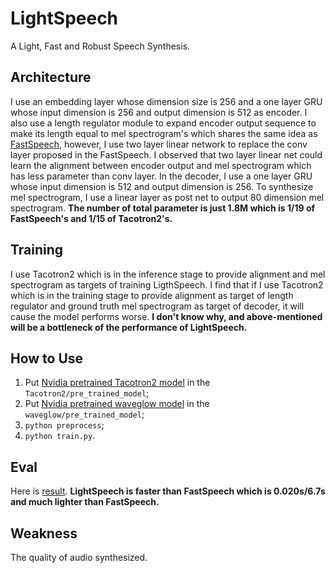 # LightSpeech
A Light, Fast and Robust Speech Synthesis.

## Architecture
I use an embedding layer whose dimension size is 256 and a one layer GRU whose input dimension is 256 and output dimension is 512 as encoder. I also use a length regulator module to expand encoder output sequence to make its length equal to mel spectrogram's which shares the same idea as [FastSpeech](https://arxiv.org/abs/1905.09263), however, I  use two layer linear network to replace the conv layer proposed in the FastSpeech. I observed that two layer linear net could learn the alignment between encoder output and mel spectrogram which has less parameter than conv layer. In the decoder, I use a one layer GRU whose input dimension is 512 and output dimension is 256. To synthesize mel spectrogram, I use a linear layer as post net to output 80 dimension mel spectrogram. **The number of total parameter is just 1.8M which is 1/19 of FastSpeech's and 1/15 of Tacotron2's.**

## Training
I use Tacotron2 which is in the inference stage to provide alignment and mel spectrogram as targets of training LigthSpeech. I find that if I use Tacotron2 which is in the training stage to provide alignment as target of length regulator and ground truth mel spectrogram as target of decoder, it will cause the model performs worse. **I don't know why, and above-mentioned will be a bottleneck of the performance of LightSpeech.**

## How to Use
1. Put [Nvidia pretrained Tacotron2 model](https://drive.google.com/file/d/1c5ZTuT7J08wLUoVZ2KkUs_VdZuJ86ZqA/view?usp=sharing) in the `Tacotron2/pre_trained_model`;
2. Put [Nvidia pretrained waveglow model](https://drive.google.com/file/d/1WsibBTsuRg_SF2Z6L6NFRTT-NjEy1oTx/view?usp=sharing) in the `waveglow/pre_trained_model`;
3. `python preprocess`;
4. `python train.py`.

## Eval
Here is [result](https://github.com/xcmyz/LightSpeech/tree/master/results). **LightSpeech is faster than FastSpeech which is 0.020s/6.7s and much lighter than FastSpeech.**

## Weakness
The quality of audio synthesized.
